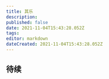 ```yaml
---
title: 其乐
description: 
published: false
date: 2021-11-04T15:43:28.052Z
tags:
editor: markdown
dateCreated: 2021-11-04T15:43:28.052Z
---
```


## 待续
